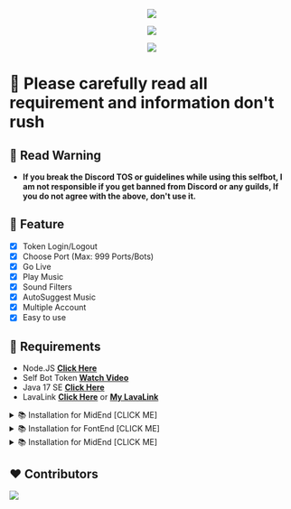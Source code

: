 <p align="center">
<img src="https://capsule-render.vercel.app/api?type=waving&color=gradient&height=200&section=header&text=ExpertiseX&fontSize=80&fontAlignY=35&animation=twinkling&fontColor=gradient"/> </a> 
</p>

<p align="center"> 
  <a href="https://discord.gg/SNG3dh3MbR" target="_blank"> <img src="https://discordapp.com/api/guilds/903043706410643496/widget.png?style=banner2"/> </a> 
</p>

<p align="center"> 
  <a href="https://ko-fi.com/nanotect" target="_blank"> <img src="https://ko-fi.com/img/githubbutton_sm.svg"/> </a> 
</p>

# 🛑 Please carefully read all requirement and information don't rush

## 📌 Read Warning
- **If you break the Discord TOS or guidelines while using this selfbot, I am not responsible if you get banned from Discord or any guilds, If you do not agree with the above, don't use it.**

## 📑 Feature
- [x] Token Login/Logout
- [x] Choose Port (Max: 999 Ports/Bots)
- [x] Go Live
- [x] Play Music
- [x] Sound Filters
- [x] AutoSuggest Music
- [x] Multiple Account
- [x] Easy to use

## 📎 Requirements

- Node.JS **[Click Here](https://nodejs.org/en/download/)**
- Self Bot Token **[Watch Video](https://youtu.be/OpuBH2EDMOg)**
- Java 17 SE **[Click Here](https://download.oracle.com/java/17/archive/jdk-17.0.12_windows-x64_bin.msi)**
- LavaLink **[Click Here](https://lavalink.dev/getting-started/index.html)** or **[My LavaLink](https://limewire.com/d/ScvMM#NrXPVtXJ3j)**

<details><summary>📚 Installation for MidEnd [CLICK ME]</summary>
<p>

## 📚 Installation for MidEnd

```
git clone https://github.com/Adivise/ExpertiseX
cd ExpertiseX/MidEnd
npm install
```

After installation for `MidEnd` all you can use `node index.js` to start.

</p>
</details>

<details><summary>📚 Installation for FontEnd [CLICK ME]</summary>
<p>

## 📚 Installation for FontEnd

```
git clone https://github.com/Adivise/ExpertiseX
cd ExpertiseX/FontEnd
npm install
```

## 📄 Configuration for FontEnd

Goto `src/module/config.json.example` Copy or Rename `config.json.example` to `config.json` and fill out the values:

```json
module.exports = {
    ip: 'localhost',
}
```

After installation for `FontEnd` all you can use `npm run start` to start.

</p>
</details>

<details><summary>📚 Installation for MidEnd [CLICK ME]</summary>
<p>

## 📚 Installation for BackEnd

```
git clone https://github.com/Adivise/ExpertiseX
cd ExpertiseX/BackEnd
npm install
```

## 📄 Configuration for BackEnd

Goto `.env.example` Copy or Rename `.env.example` to `.env` and fill out the values:

```env
# Nodes
NODE_NAME=NanoSpace
NODE_URL=localhost:5555
NODE_AUTH=nanospace
```

After installation for BackEnd you can use `node index.js` to start.

</p>
</details>


## ❤️ Contributors

<a href="https://github.com/Adivise/ExpertiseX/graphs/contributors">
  <img src="https://contributors-img.web.app/image?repo=Adivise/ExpertiseX" />
</a>
